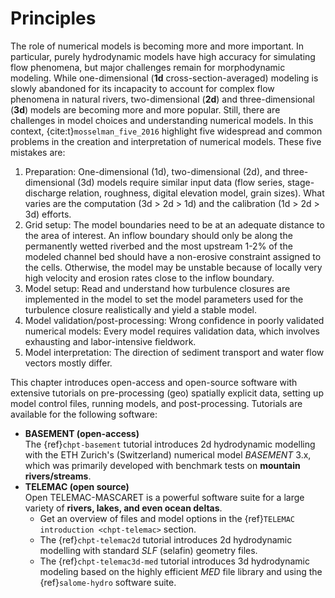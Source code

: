 # Principles

The role of numerical models is becoming more and more important. In particular, purely hydrodynamic models have high accuracy for simulating flow phenomena, but major challenges remain for morphodynamic modeling. While one-dimensional (**1d** cross-section-averaged) modeling is slowly abandoned for its incapacity to account for complex flow phenomena in natural rivers, two-dimensional (**2d**) and three-dimensional (**3d**) models are becoming more and more popular. Still, there are challenges in model choices and understanding numerical models. In this context, {cite:t}`mosselman_five_2016` highlight five widespread and common problems in the creation and interpretation of numerical models. These five mistakes are:

1. Preparation: One-dimensional (1d), two-dimensional (2d), and three-dimensional (3d) models require similar input data (flow series, stage-discharge relation, roughness, digital elevation model, grain sizes). What varies are the computation (3d > 2d > 1d) and the calibration (1d > 2d > 3d) efforts.
2. Grid setup: The model boundaries need to be at an adequate distance to the area of interest. An inflow boundary should only be along the permanently wetted riverbed and the most upstream 1-2% of the modeled channel bed should have a non-erosive constraint assigned to the cells. Otherwise, the model may be unstable because of locally very high velocity and erosion rates close to the inflow boundary.
3. Model setup: Read and understand how turbulence closures are implemented in the model to set the model parameters used for the turbulence closure realistically and yield a stable model.
4. Model validation/post-processing: Wrong confidence in poorly validated numerical models: Every model requires validation data, which involves exhausting and labor-intensive fieldwork.
5. Model interpretation: The direction of sediment transport and water flow vectors mostly differ.

This chapter introduces open-access and open-source software with extensive tutorials on pre-processing (geo) spatially explicit data, setting up model control files, running models, and post-processing. Tutorials are available for the following software:

* **BASEMENT (open-access)**<br>The {ref}`chpt-basement` tutorial introduces 2d hydrodynamic modelling with the ETH Zurich's (Switzerland) numerical model *BASEMENT* 3.x, which was primarily developed with benchmark tests on **mountain rivers/streams**.
* **TELEMAC (open source)**<br>Open TELEMAC-MASCARET is a powerful software suite for a large variety of **rivers, lakes, and even ocean deltas**.
  * Get an overview of files and model options in the {ref}`TELEMAC introduction <chpt-telemac>` section.
  * The {ref}`chpt-telemac2d` tutorial introduces 2d hydrodynamic modelling with standard *SLF* (selafin) geometry files.
  * The {ref}`chpt-telemac3d-med` tutorial introduces 3d hydrodynamic modeling based on the highly efficient *MED* file library and using the {ref}`salome-hydro` software suite.
<!--
* OpenFOAM8
-->
